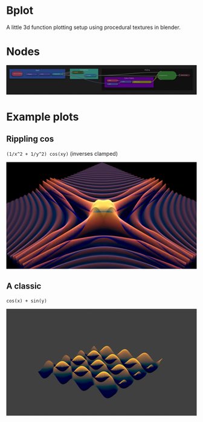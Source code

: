 # Bplot

A little 3d function plotting setup using procedural textures in blender.

# Nodes

![Node setup](nodes.png)

# Example plots

## Rippling cos

`(1/x^2 + 1/y^2) cos(xy)` (inverses clamped)

![(1/x^2 + 1/y^2)cos(xy)](rippling_cos.png)

## A classic

`cos(x) + sin(y)`

![cos(x) + sin(y)](sin_plus_cos_1.png)